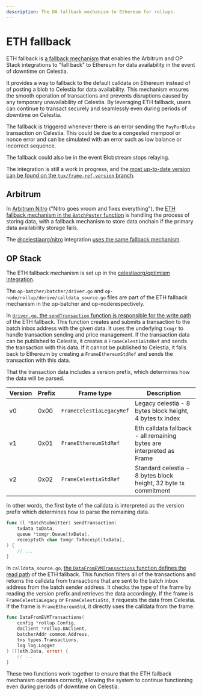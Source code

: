 ```yaml
---
description: The DA fallback mechanism to Ethereum for rollups.
---
```


# ETH fallback

ETH fallback is
[a fallback mechanism](https://github.com/celestiaorg/optimism/commit/1215c15fda540a1f19b81588de98e2e7b546e517)
that enables the Arbitrum and OP Stack integrations to "fall back" to Ethereum
for data availability in the event of downtime on Celestia.

It provides a way to fallback to the default calldata on Ethereum
instead of of posting a blob to Celestia for data availability. This
mechanism ensures the smooth operation of transactions and prevents
disruptions caused by any temporary unavailability of Celestia. By
leveraging ETH fallback, users can continue to transact securely
and seamlessly even during periods of downtime on Celestia.

The fallback is triggered whenever there is an error sending the
`PayForBlobs` transaction on Celestia. This could be due to a
congested mempool or nonce error and can be simulated with an
error such as low balance or incorrect sequence.

The fallback could also be in the event Blobstream stops relaying.

The integration is still a work in progress, and the
[most up-to-date version can be found on the `tux/frame-ref-version` branch](https://github.com/celestiaorg/optimism/tree/tux/frame-ref-version).

## Arbitrum

In [Arbitrum Nitro](https://github.com/OffchainLabs/nitro)
("Nitro goes vroom and fixes everything"), the
[ETH fallback mechanism in the `BatchPoster` function](https://github.com/OffchainLabs/nitro/blob/master/arbnode/batch_poster.go#L989-L1001)
is handling the process of storing data, with a fallback mechanism
to store data onchain if the primary data availability storage
fails.

The [@celestiaorg/nitro](https://github.com/celestiaorg/nitro) integration
[uses the same fallback mechanism](https://github.com/celestiaorg/nitro/blob/f01968eb3d4e19329e9c92b050e98a8e5772f1f2/arbnode/batch_poster.go#L845-L857).

## OP Stack

The ETH fallback mechanism is set up in the
[celestiaorg/optimism integration](https://github.com/celestiaorg/optimism/tree/tux/rebase-frame-ref-version).

The `op-batcher/batcher/driver.go` and
`op-node/rollup/derive/calldata_source.go` files are part of the ETH
fallback mechanism in the op-batcher and op-noderespectively.

In [`driver.go`, the `sendTransaction` function is responsible for the write path](https://github.com/celestiaorg/optimism/blob/1215c15fda540a1f19b81588de98e2e7b546e517/op-batcher/batcher/driver.go#L351-L395)
of the ETH fallback. This function creates and submits a transaction to the
batch inbox address with the given data. It uses the underlying `txmgr` to
handle transaction sending and price management. If the transaction data
can be published to Celestia, it creates a `FrameCelestiaStdRef` and sends
the transaction with this data. If it cannot be published to Celestia, it
falls back to Ethereum by creating a `FrameEthereumStdRef` and sends the
transaction with this data.

That the transaction data includes a version prefix, which determines how
the data will be parsed.

<!-- markdownlint-disable MD013 -->
| Version | Prefix | Frame type            | Description                                                                                     |
|---------|--------|-----------------------|-------------------------------------------------------------------------------------------------|
| v0      | 0x00   | `FrameCelestiaLegacyRef`| Legacy celestia - 8 bytes block height, 4 bytes tx index                   |
| v1      | 0x01   | `FrameEthereumStdRef`   | Eth calldata fallback - all remaining bytes are interpreted as Frame       |
| v2      | 0x02   | `FrameCelestiaStdRef`   | Standard celestia - 8 bytes block height, 32 byte tx commitment            |
<!-- markdownlint-enable MD013 -->

In other words, the first byte of the calldata is interpreted as
the version prefix which determines how to parse the remaining data.

```go
func (l *BatchSubmitter) sendTransaction(
    txdata txData, 
    queue *txmgr.Queue[txData], 
    receiptsCh chan txmgr.TxReceipt[txData],
) {
    // ...
}
```

In `calldata_source.go`,
[the `DataFromEVMTransactions` function defines the read path](https://github.com/celestiaorg/optimism/blob/1215c15fda540a1f19b81588de98e2e7b546e517/op-node/rollup/derive/calldata_source.go#L131-L180)
of the ETH fallback. This function filters all of the transactions and returns
the calldata from transactions that are sent to the batch inbox address from
the batch sender address. It checks the type of the frame by reading the version
prefix and retrieves the data accordingly. If the frame is `FrameCelestiaLegacy`
or `FrameCelestiaStd`, it requests the data from Celestia. If the frame is
`FrameEthereumStd`, it directly uses the calldata from the frame.

```go
func DataFromEVMTransactions(
    config *rollup.Config,
    daClient *rollup.DAClient,
    batcherAddr common.Address,
    txs types.Transactions,
    log log.Logger
) ([]eth.Data, error) {
    // ...
}
```

These two functions work together to ensure that the ETH
fallback mechanism operates correctly, allowing the system
to continue functioning even during periods of downtime on
Celestia.
